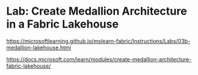 # Lab: Create Medallion Architecture in a Fabric Lakehouse
https://microsoftlearning.github.io/mslearn-fabric/Instructions/Labs/03b-medallion-lakehouse.html

https://docs.microsoft.com/learn/modules/create-medallion-architecture-fabric-lakehouse/
